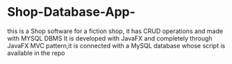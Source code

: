 # Shop-Database-App-
this is a Shop software for a fiction shop, it has CRUD operations and made with MYSQL DBMS
It is developed with JavaFX and completely through JavaFX MVC pattern,it is connected with a MySQL database whose script is available in the repo
